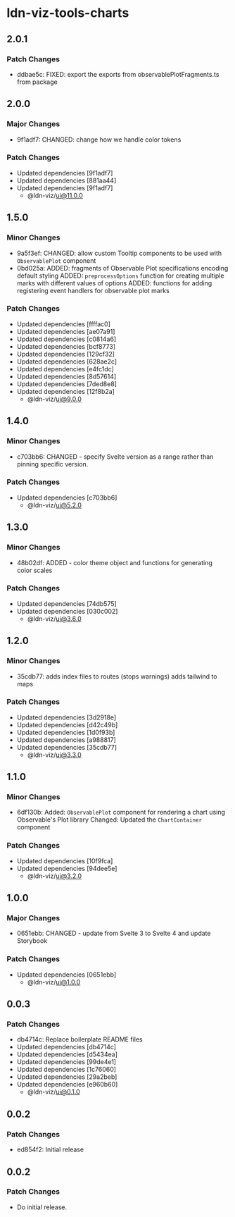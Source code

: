 # ldn-viz-tools-charts

## 2.0.1

### Patch Changes

- ddbae5c: FIXED: export the exports from observablePlotFragments.ts from package

## 2.0.0

### Major Changes

- 9f1adf7: CHANGED: change how we handle color tokens

### Patch Changes

- Updated dependencies [9f1adf7]
- Updated dependencies [881aa44]
- Updated dependencies [9f1adf7]
  - @ldn-viz/ui@11.0.0

## 1.5.0

### Minor Changes

- 9a5f3ef: CHANGED: allow custom Tooltip components to be used with `ObservablePlot` component
- 0bd025a: ADDED: fragments of Observable Plot specifications encoding default styling
  ADDED: `preprocessOptions` function for creating multiple marks with different values of options
  ADDED: functions for adding registering event handlers for observable plot marks

### Patch Changes

- Updated dependencies [ffffac0]
- Updated dependencies [ae07a91]
- Updated dependencies [c0814a6]
- Updated dependencies [bcf8773]
- Updated dependencies [129cf32]
- Updated dependencies [628ae2c]
- Updated dependencies [e4fc1dc]
- Updated dependencies [8d57614]
- Updated dependencies [7ded8e8]
- Updated dependencies [12f8b2a]
  - @ldn-viz/ui@9.0.0

## 1.4.0

### Minor Changes

- c703bb6: CHANGED - specify Svelte version as a range rather than pinning specific version.

### Patch Changes

- Updated dependencies [c703bb6]
  - @ldn-viz/ui@5.2.0

## 1.3.0

### Minor Changes

- 48b02df: ADDED - color theme object and functions for generating color scales

### Patch Changes

- Updated dependencies [74db575]
- Updated dependencies [030c002]
  - @ldn-viz/ui@3.6.0

## 1.2.0

### Minor Changes

- 35cdb77: adds index files to routes (stops warnings) adds tailwind to maps

### Patch Changes

- Updated dependencies [3d2918e]
- Updated dependencies [d42c49b]
- Updated dependencies [1d0f93b]
- Updated dependencies [a988817]
- Updated dependencies [35cdb77]
  - @ldn-viz/ui@3.3.0

## 1.1.0

### Minor Changes

- 6df130b: Added: `ObservablePlot` component for rendering a chart using Observable's Plot library
  Changed: Updated the `ChartContainer` component

### Patch Changes

- Updated dependencies [10f9fca]
- Updated dependencies [94dee5e]
  - @ldn-viz/ui@3.2.0

## 1.0.0

### Major Changes

- 0651ebb: CHANGED - update from Svelte 3 to Svelte 4 and update Storybook

### Patch Changes

- Updated dependencies [0651ebb]
  - @ldn-viz/ui@1.0.0

## 0.0.3

### Patch Changes

- db4714c: Replace boilerplate README files
- Updated dependencies [db4714c]
- Updated dependencies [d5434ea]
- Updated dependencies [99de4e1]
- Updated dependencies [1c76060]
- Updated dependencies [29a2beb]
- Updated dependencies [e960b60]
  - @ldn-viz/ui@0.1.0

## 0.0.2

### Patch Changes

- ed854f2: Initial release

## 0.0.2

### Patch Changes

- Do initial release.
